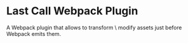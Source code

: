 # Last Call Webpack Plugin

A Webpack plugin that allows to transform \ modify assets just before Webpack emits them.
